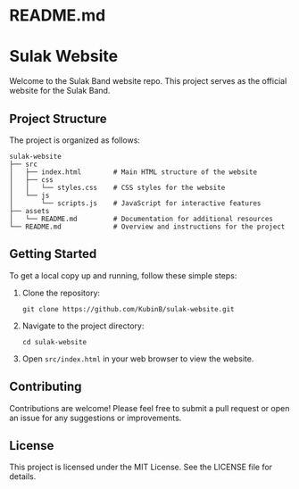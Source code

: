 # README.md

# Sulak Website

Welcome to the Sulak Band website repo. This project serves as the official website for the Sulak Band.

## Project Structure

The project is organized as follows:

```
sulak-website
├── src
│   ├── index.html        # Main HTML structure of the website
│   ├── css
│   │   └── styles.css    # CSS styles for the website
│   └── js
│       └── scripts.js    # JavaScript for interactive features
├── assets
│   └── README.md         # Documentation for additional resources
└── README.md             # Overview and instructions for the project
```

## Getting Started

To get a local copy up and running, follow these simple steps:

1. Clone the repository:
   ```
   git clone https://github.com/KubinB/sulak-website.git
   ```

2. Navigate to the project directory:
   ```
   cd sulak-website
   ```

3. Open `src/index.html` in your web browser to view the website.

## Contributing

Contributions are welcome! Please feel free to submit a pull request or open an issue for any suggestions or improvements.

## License

This project is licensed under the MIT License. See the LICENSE file for details.
